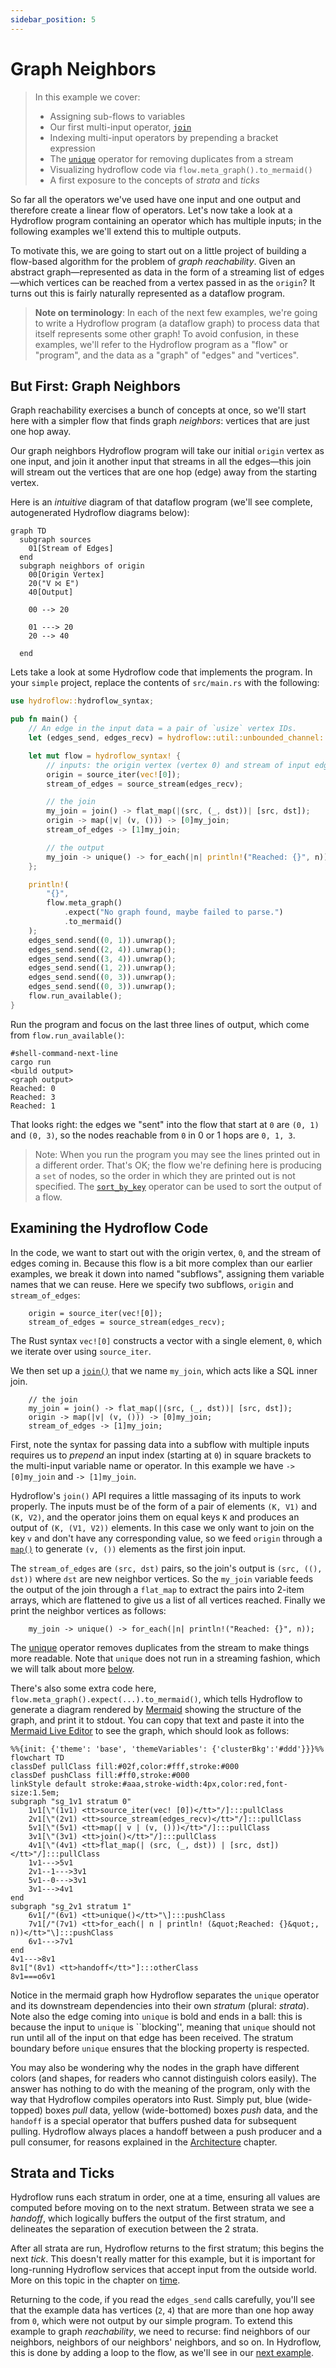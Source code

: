 ```yaml
---
sidebar_position: 5
---
```


# Graph Neighbors
> In this example we cover:
> * Assigning sub-flows to variables
> * Our first multi-input operator, [`join`](../syntax/surface_ops.gen.md#join)
> * Indexing multi-input operators by prepending a bracket expression
> * The [`unique`](../syntax/surface_ops.gen.md#unique) operator for removing duplicates from a stream
> * Visualizing hydroflow code via `flow.meta_graph().to_mermaid()`
> * A first exposure to the concepts of _strata_ and _ticks_

So far all the operators we've used have one input and one output and therefore
create a linear flow of operators. Let's now take a look at a Hydroflow program containing
an operator which has multiple inputs; in the following examples we'll extend this to
multiple outputs.

To motivate this, we are going to start out on a little project of building a flow-based algorithm 
for the problem of *graph reachability*. 
Given an abstract graph—represented as data in the form of a streaming list of edges—which 
vertices can be reached from a vertex passed in as the `origin`? It turns out this is fairly 
naturally represented as a dataflow program. 

> **Note on terminology**: In each of the next few examples, we're going to write a Hydroflow program (a dataflow graph) to process data that itself represents some other graph! To avoid confusion, in these examples, we'll refer to the Hydroflow program as a "flow" or "program", and the data as a "graph" of "edges" and "vertices".

## But First: Graph Neighbors
Graph reachability exercises a bunch of concepts at once, so we'll start here with a simpler flow that 
finds graph *neighbors*: vertices that are just one hop away. 

Our graph neighbors Hydroflow program will take
our initial `origin` vertex as one input, and join it another input that streams in all the edges—this 
join will stream out the vertices that are one hop (edge) away from the starting vertex. 

Here is an *intuitive* diagram of that dataflow program (we'll see complete, autogenerated Hydroflow diagrams
below):
```mermaid
graph TD
  subgraph sources
    01[Stream of Edges]
  end
  subgraph neighbors of origin
    00[Origin Vertex]
    20("V ⨝ E")
    40[Output]

    00 --> 20
    
    01 ---> 20
    20 --> 40
    
  end
```

Lets take a look at some Hydroflow code that implements the program. In your `simple` project,
replace the contents of `src/main.rs` with the following:

```rust
use hydroflow::hydroflow_syntax;

pub fn main() {
    // An edge in the input data = a pair of `usize` vertex IDs.
    let (edges_send, edges_recv) = hydroflow::util::unbounded_channel::<(usize, usize)>();

    let mut flow = hydroflow_syntax! {
        // inputs: the origin vertex (vertex 0) and stream of input edges
        origin = source_iter(vec![0]);
        stream_of_edges = source_stream(edges_recv);

        // the join
        my_join = join() -> flat_map(|(src, (_, dst))| [src, dst]);
        origin -> map(|v| (v, ())) -> [0]my_join;
        stream_of_edges -> [1]my_join;

        // the output
        my_join -> unique() -> for_each(|n| println!("Reached: {}", n));
    };

    println!(
        "{}",
        flow.meta_graph()
            .expect("No graph found, maybe failed to parse.")
            .to_mermaid()
    );
    edges_send.send((0, 1)).unwrap();
    edges_send.send((2, 4)).unwrap();
    edges_send.send((3, 4)).unwrap();
    edges_send.send((1, 2)).unwrap();
    edges_send.send((0, 3)).unwrap();
    edges_send.send((0, 3)).unwrap();
    flow.run_available();
}
```

Run the program and focus on the last three lines of output, which come from `flow.run_available()`:
```console
#shell-command-next-line
cargo run
<build output>
<graph output>
Reached: 0
Reached: 3
Reached: 1
```
That looks right: the edges we "sent" into the flow that start at `0` are 
`(0, 1)` and `(0, 3)`, so the nodes reachable from `0` in 0 or 1 hops are `0, 1, 3`.

> Note: When you run the program you may see the lines printed out in a different order. That's OK; the flow we're defining here is producing a `set` of nodes, so the order in which they are printed out is not specified. The [`sort_by_key`](../syntax/surface_ops.gen.md#sort_by) operator can be used to sort the output of a flow.

## Examining the Hydroflow Code
In the code, we want to start out with the origin vertex, `0`,
and the stream of edges coming in. Because this flow is a bit more complex
than our earlier examples, we break it down into named "subflows", assigning them variable
names that we can reuse. Here we specify two subflows, `origin` and `stream_of_edges`:
```rust,ignore
    origin = source_iter(vec![0]);
    stream_of_edges = source_stream(edges_recv);
```
The Rust syntax `vec![0]` constructs a vector with a single element, `0`, which we iterate
over using `source_iter`.

We then set up a [`join()`](../syntax/surface_ops.gen.md#join) that we
name `my_join`, which acts like a SQL inner join. 
```rust,ignore
    // the join
    my_join = join() -> flat_map(|(src, (_, dst))| [src, dst]);
    origin -> map(|v| (v, ())) -> [0]my_join;
    stream_of_edges -> [1]my_join;
```
First, note the syntax for passing data into a subflow with multiple inputs requires us to *prepend* 
an input index (starting at `0`) in square brackets to the multi-input variable name or operator.  In this example we have `-> [0]my_join`
and `-> [1]my_join`.

Hydroflow's `join()` API requires
a little massaging of its inputs to work properly.
The inputs must be of the form of a pair of elements `(K, V1)`
and `(K, V2)`, and the operator joins them on equal keys `K` and produces an
output of `(K, (V1, V2))` elements. In this case we only want to join on the key `v` and
don't have any corresponding value, so we feed `origin` through a [`map()`](../syntax/surface_ops.gen.md#map)
to generate `(v, ())` elements as the first join input. 

The `stream_of_edges` are `(src, dst)` pairs,
so the join's output is `(src, ((), dst))` where `dst` are new neighbor
vertices. So the `my_join` variable feeds the output of the join through a `flat_map` to extract the pairs into 2-item arrays, which are flattened to give us a list of all vertices reached.
Finally we print the neighbor vertices as follows:
```rust,ignore
    my_join -> unique() -> for_each(|n| println!("Reached: {}", n));
```
The [unique](../syntax/surface_ops.gen.md#unique) operator removes duplicates from the stream to make things more readable. Note that `unique` does not run in a streaming fashion, which we will talk about more [below](#strata-and-ticks).

There's
also some extra code here, `flow.meta_graph().expect(...).to_mermaid()`, which tells
Hydroflow to
generate a diagram rendered by [Mermaid](https://mermaid-js.github.io/) showing
the structure of the graph, and print it to stdout. You can copy that text and paste it into the [Mermaid Live Editor](https://mermaid-js.github.io/mermaid-live-editor/) to see the graph, which should look as follows:

```mermaid
%%{init: {'theme': 'base', 'themeVariables': {'clusterBkg':'#ddd'}}}%%
flowchart TD
classDef pullClass fill:#02f,color:#fff,stroke:#000
classDef pushClass fill:#ff0,stroke:#000
linkStyle default stroke:#aaa,stroke-width:4px,color:red,font-size:1.5em;
subgraph "sg_1v1 stratum 0"
    1v1[\"(1v1) <tt>source_iter(vec! [0])</tt>"/]:::pullClass
    2v1[\"(2v1) <tt>source_stream(edges_recv)</tt>"/]:::pullClass
    5v1[\"(5v1) <tt>map(| v | (v, ()))</tt>"/]:::pullClass
    3v1[\"(3v1) <tt>join()</tt>"/]:::pullClass
    4v1[\"(4v1) <tt>flat_map(| (src, (_, dst)) | [src, dst])</tt>"/]:::pullClass
    1v1--->5v1
    2v1--1--->3v1
    5v1--0--->3v1
    3v1--->4v1
end
subgraph "sg_2v1 stratum 1"
    6v1[/"(6v1) <tt>unique()</tt>"\]:::pushClass
    7v1[/"(7v1) <tt>for_each(| n | println! (&quot;Reached: {}&quot;, n))</tt>"\]:::pushClass
    6v1--->7v1
end
4v1--->8v1
8v1["(8v1) <tt>handoff</tt>"]:::otherClass
8v1===o6v1
```

Notice in the mermaid graph how Hydroflow separates the `unique` operator and its downstream dependencies into their own
_stratum_ (plural: _strata_). Note also the edge coming into `unique` is bold and ends in a ball: this is because the input to `unique` is 
``blocking'', meaning that `unique` should not run until all of the input on that edge has been received.
The stratum boundary before `unique` ensures that the blocking property is respected.

You may also be wondering why the nodes in the graph have different colors (and shapes, for readers who cannot distinguish
colors easily). The answer has nothing to do with the meaning of the program, only with the way that Hydroflow compiles 
operators into Rust. Simply put, blue (wide-topped) boxes _pull_ data, yellow (wide-bottomed) boxes _push_ data, and the `handoff` is a special operator that buffers pushed data for subsequent pulling. Hydroflow always places a handoff
between a push producer and a pull consumer, for reasons explained in the [Architecture](../architecture/index.md) chapter.


## Strata and Ticks
Hydroflow runs each stratum
in order, one at a time, ensuring all values are computed
before moving on to the next stratum. Between strata we see a _handoff_, which logically buffers the 
output of the first stratum, and delineates the separation of execution between the 2 strata.

After all strata are run, Hydroflow returns to the first stratum; this begins the next _tick_. This doesn't really matter for this example, but it is important for long-running Hydroflow services that accept input from the outside world. More on this topic in the chapter on [time](../concepts/life_and_times.md).

Returning to the code, if you read the `edges_send` calls carefully, you'll see that the example data 
has vertices (`2`, `4`) that are more than one hop away from `0`, which were
not output by our simple program. To extend this example to graph *reachability*, 
we need to recurse: find neighbors of our neighbors, neighbors of our neighbors' neighbors, and so on. In Hydroflow,
this is done by adding a loop to the flow, as we'll see in our [next example](example_5_reachability.md).

